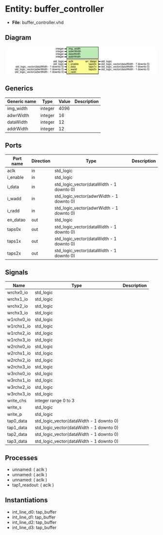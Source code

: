# Entity: buffer_controller 

- **File**: buffer_controller.vhd
## Diagram

![Diagram](buffer_controller.svg "Diagram")
## Generics

| Generic name | Type    | Value | Description |
| ------------ | ------- | ----- | ----------- |
| img_width    | integer | 4096  |             |
| adwrWidth    | integer | 16    |             |
| dataWidth    | integer | 12    |             |
| addrWidth    | integer | 12    |             |
## Ports

| Port name | Direction | Type                                     | Description |
| --------- | --------- | ---------------------------------------- | ----------- |
| aclk      | in        | std_logic                                |             |
| i_enable  | in        | std_logic                                |             |
| i_data    | in        | std_logic_vector(dataWidth - 1 downto 0) |             |
| i_wadd    | in        | std_logic_vector(adwrWidth - 1 downto 0) |             |
| i_radd    | in        | std_logic_vector(adwrWidth - 1 downto 0) |             |
| en_datao  | out       | std_logic                                |             |
| taps0x    | out       | std_logic_vector(dataWidth - 1 downto 0) |             |
| taps1x    | out       | std_logic_vector(dataWidth - 1 downto 0) |             |
| taps2x    | out       | std_logic_vector(dataWidth - 1 downto 0) |             |
## Signals

| Name       | Type                                     | Description |
| ---------- | ---------------------------------------- | ----------- |
| wrchx0_io  | std_logic                                |             |
| wrchx1_io  | std_logic                                |             |
| wrchx2_io  | std_logic                                |             |
| wrchx3_io  | std_logic                                |             |
| w1rchx0_io | std_logic                                |             |
| w1rchx1_io | std_logic                                |             |
| w1rchx2_io | std_logic                                |             |
| w1rchx3_io | std_logic                                |             |
| w2rchx0_io | std_logic                                |             |
| w2rchx1_io | std_logic                                |             |
| w2rchx2_io | std_logic                                |             |
| w2rchx3_io | std_logic                                |             |
| w3rchx0_io | std_logic                                |             |
| w3rchx1_io | std_logic                                |             |
| w3rchx2_io | std_logic                                |             |
| w3rchx3_io | std_logic                                |             |
| write_chs  | integer range 0 to 3                     |             |
| write_s    | std_logic                                |             |
| write_p    | std_logic                                |             |
| tap0_data  | std_logic_vector(dataWidth - 1 downto 0) |             |
| tap1_data  | std_logic_vector(dataWidth - 1 downto 0) |             |
| tap2_data  | std_logic_vector(dataWidth - 1 downto 0) |             |
| tap3_data  | std_logic_vector(dataWidth - 1 downto 0) |             |
## Processes
- unnamed: ( aclk )
- unnamed: ( aclk )
- unnamed: ( aclk )
- tap1_readout: ( aclk )
## Instantiations

- int_line_d0: tap_buffer
- int_line_d1: tap_buffer
- int_line_d2: tap_buffer
- int_line_d3: tap_buffer

